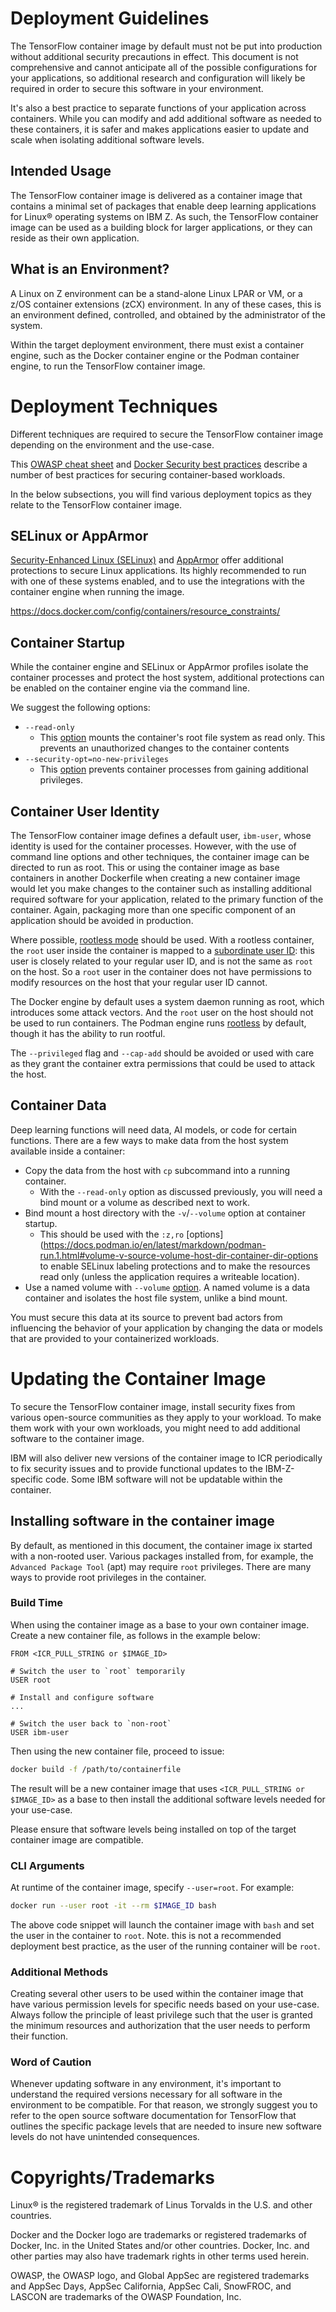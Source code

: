 <!-- spell-checker: ignore froc lascon -->

# Deployment Guidelines

The TensorFlow container image by default must not be put into production
without additional security precautions in effect. This document is not
comprehensive and cannot anticipate all of the possible configurations for your
applications, so additional research and configuration will likely be required
in order to secure this software in your environment.

It's also a best practice to separate functions of your application across
containers. While you can modify and add additional software as needed to these
containers, it is safer and makes applications easier to update and scale when
isolating additional software levels.

## Intended Usage

The TensorFlow container image is delivered as a container image that contains a
minimal set of packages that enable deep learning applications for Linux®
operating systems on IBM Z. As such, the TensorFlow container image can be used
as a building block for larger applications, or they can reside as their own
application.

## What is an Environment?

A Linux on Z environment can be a stand-alone Linux LPAR or VM, or a z/OS
container extensions (zCX) environment. In any of these cases, this is an
environment defined, controlled, and obtained by the administrator of the
system.

Within the target deployment environment, there must exist a container engine,
such as the Docker container engine or the Podman container engine, to run the
TensorFlow container image.

# Deployment Techniques

Different techniques are required to secure the TensorFlow container image
depending on the environment and the use-case.

This
[OWASP cheat sheet](https://cheatsheetseries.owasp.org/cheatsheets/Docker_Security_Cheat_Sheet.html)
and
[Docker Security best practices](https://docs.docker.com/develop/security-best-practices/)
describe a number of best practices for securing container-based workloads.

In the below subsections, you will find various deployment topics as they relate
to the TensorFlow container image.
## SELinux or AppArmor

[Security-Enhanced Linux (SELinux)](https://www.redhat.com/en/topics/linux/what-is-selinux)
and [AppArmor](https://www.apparmor.net/) offer additional protections to secure
Linux applications. Its highly recommended to run with one of these systems
enabled, and to use the integrations with the container engine when running the
image.

<https://docs.docker.com/config/containers/resource_constraints/>

## Container Startup

While the container engine and SELinux or AppArmor profiles isolate the
container processes and protect the host system, additional protections can be
enabled on the container engine via the command line.

We suggest the following options:

- `--read-only`
  - This
    [option](https://docs.podman.io/en/latest/markdown/podman-run.1.html#read-only)
    mounts the container's root file system as read only. This prevents an
    unauthorized changes to the container contents
- `--security-opt=no-new-privileges`
  - This
    [option](https://docs.podman.io/en/latest/markdown/podman-run.1.html#security-opt-option)
    prevents container processes from gaining additional privileges.

## Container User Identity

The TensorFlow container image defines a default user, `ibm-user`, whose
identity is used for the container processes. However, with the use of command
line options and other techniques, the container image can be directed to run as
root. This or using the container image as base containers in another Dockerfile
when creating a new container image would let you make changes to the container
such as installing additional required software for your application, related to
the primary function of the container. Again, packaging more than one specific
component of an application should be avoided in production.

Where possible,
[rootless mode](https://docs.docker.com/engine/security/rootless/) should be
used. With a rootless container, the `root` user inside the container is mapped
to a
[subordinate user ID](https://docs.docker.com/engine/security/userns-remap/):
this user is closely related to your regular user ID, and is not the same as
`root` on the host. So a `root` user in the container does not have permissions
to modify resources on the host that your regular user ID cannot.

The Docker engine by default uses a system daemon running as root, which
introduces some attack vectors. And the `root` user on the host should not be
used to run containers. The Podman engine runs
[rootless](https://github.com/containers/podman/#rootless) by default, though it
has the ability to run rootful.

The `--privileged` flag and `--cap-add` should be avoided or used with care as
they grant the container extra permissions that could be used to attack the
host.

## Container Data

Deep learning functions will need data, AI models, or code for certain
functions. There are a few ways to make data from the host system available
inside a container:

- Copy the data from the host with `cp` subcommand into a running container.
  - With the `--read-only` option as discussed previously, you will need a bind
    mount or a volume as described next to work.
- Bind mount a host directory with the `-v`/`--volume` option at container
  startup.
  - This should be used with the `:z,ro`
    [options](<https://docs.podman.io/en/latest/markdown/podman-run.1.html#volume-v-source-volume-host-dir-container-dir-options>
    to enable SELinux labeling protections and to make the resources read only
    (unless the application requires a writeable location).
- Use a named volume with `--volume`
  [option](https://docs.podman.io/en/latest/markdown/podman-run.1.html#volume-v-source-volume-host-dir-container-dir-options).
  A named volume is a data container and isolates the host file system, unlike a
  bind mount.

You must secure this data at its source to prevent bad actors from influencing
the behavior of your application by changing the data or models that are
provided to your containerized workloads.

# Updating the Container Image

To secure the TensorFlow container image, install security fixes from various
open-source communities as they apply to your workload. To make them work with
your own workloads, you might need to add additional software to the container
image.

IBM will also deliver new versions of the container image to ICR periodically to
fix security issues and to provide functional updates to the IBM-Z-specific
code. Some IBM software will not be updatable within the container.

## Installing software in the container image

By default, as mentioned in this document, the container image ix started with
a non-rooted user. Various packages installed from, for example, the
`Advanced Package Tool` (apt) may require `root` privileges. There are many ways
to provide root privileges in the container.

### Build Time

When using the container image as a base to your own container image. Create a
new container file, as follows in the example below:

```docker
FROM <ICR_PULL_STRING or $IMAGE_ID>

# Switch the user to `root` temporarily
USER root

# Install and configure software
...

# Switch the user back to `non-root`
USER ibm-user
```

Then using the new container file, proceed to issue:

```bash
docker build -f /path/to/containerfile
```

The result will be a new container image that uses
`<ICR_PULL_STRING or $IMAGE_ID>` as a base to then install the additional
software levels needed for your use-case.

Please ensure that software levels being installed on top of the target
container image are compatible.

### CLI Arguments

At runtime of the container image, specify `--user=root`. For example:

```bash
docker run --user root -it --rm $IMAGE_ID bash
```

The above code snippet will launch the container image with `bash` and set the
user in the container to `root`. Note. this is not a recommended deployment best
practice, as the user of the running container will be `root`.

### Additional Methods

Creating several other users to be used within the container image that have
various permission levels for specific needs based on your use-case. Always
follow the principle of least privilege such that the user is granted the
minimum resources and authorization that the user needs to perform their
function.

### Word of Caution

Whenever updating software in any environment, it's important to understand the
required versions necessary for all software in the environment to be
compatible. For that reason, we strongly suggest you to refer to the open source
software documentation for TensorFlow that outlines the
specific package levels that are needed to insure new software levels do not
have unintended consequences.

# Copyrights/Trademarks

Linux® is the registered trademark of Linus Torvalds in the U.S. and other
countries.

Docker and the Docker logo are trademarks or registered trademarks of Docker,
Inc. in the United States and/or other countries. Docker, Inc. and other parties
may also have trademark rights in other terms used herein.

OWASP, the OWASP logo, and Global AppSec are registered trademarks and AppSec
Days, AppSec California, AppSec Cali, SnowFROC, and LASCON are trademarks of the
OWASP Foundation, Inc.
